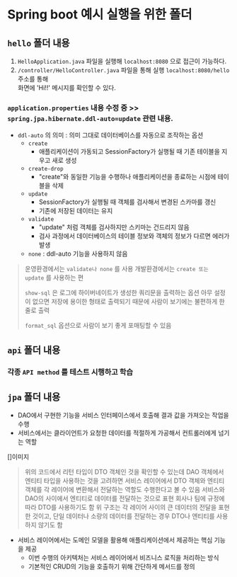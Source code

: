 #  Spring boot 예시 실행을 위한 폴더

## `hello` 폴더 내용
1. `HelloApplication.java` 파일을 실행해 `localhost:8080` 으로 접근이 가능하다.
2. `/controller/HelloController.java` 파일을 통해 실행 `localhost:8080/hello` 주소를 통해<br>화면에 'Hi!!' 메시지를 확인할 수 있다.

### `application.properties` 내용 수정 중 >> `spring.jpa.hibernate.ddl-auto=update` 관련 내용.

- `ddl-auto` 의 의미 : 의미 그대로 데이터베이스를 자동으로 조작하는 옵션 
	- `create` 
		- 애플리케이션이 가동되고 SessionFactory가 실행될 때 기존 테이블을 지우고 새로 생성 
	- `create-drop` 
		- "create"와 동일한 기능을 수행하나 애플리케이션을 종료하는 시점에 테이블을 삭제 
	- `update`
		- SessionFactory가 실행될 때 객체를 검사해서 변경된 스카마를 갱신 
		- 기존에 저장된 데이터는 유지 
	- `validate` 
		- "update" 처럼 객체를 검사하지만 스키마는 건드리지 않음 
		- 검사 과정에서 데이터베이스의 테이블 정보와 객체의 정보가 다르면 에러가 발생 
	- `none` : ddl-auto 기능을 사용하지 않음 


> 운영환경에서는 `validate나 none` 를 사용
> 개발환경에서는 `create 또는 update` 를 사용하는 편 
>
> `show-sql` 은 로그에 하이버네이트가 생성한 쿼리문을 출력하는 옵션 
> 아무 설정이 없으면 저장에 용이한 형태로 출력되기 때문에 사람이 보기에는 불편하게 한 줄로 출력 
> 
> `format_sql` 옵션으로 사람이 보기 좋게 포매팅할 수 있음 


## `api` 폴더 내용

### 각종 `API method` 를 테스트 시행하고 학습

## `jpa` 폴더 내용

- DAO에서 구현한 기능을 서비스 인터페이스에서 호출해 결과 값을 가져오는 작업을 수행
- 서비스에서는 클라이언트가 요청한 데이터를 적절하게 가공해서 컨트롤러에게 넘기는 역할 

[]이미지

> 위의 코드에서 리턴 타입이 DTO 객체인 것을 확인할 수 있는데 DAO 객체에서 엔티티 타입을 사용하는 것을 고려하면 서비스 레이어에서 DTO 객체와 엔티티 객체를 각 레이어에 변환해서 전달하는 역할도 수행한다고 볼 수 있음 
> 서비스와 DAO의 사이에서 엔티티로 데이터를 전달하는 것으로 표현 
> 회사나 팀에 규정에 따라 DTO를 사용하기도 함 
> 위 구조는 각 레이어 사이의 큰 데이터의 전달을 표현한 것이고, 단일 데이터나 소량의 데이터를 전달하는 경우 DTO나 엔티티를 사용하지 않기도 함 


- 서비스 레이어에서는 도메인 모델을 활용해 애플리케이션에서 제공하는 핵심 기능을 제공
	- 이번 수행의 아키텍처는 서비스 레이어에서 비즈니스 로직을 처리하는 방식 
	- 기본적인 CRUD의 기능을 호출하기 위해 간단하게 메서드를 정의 
